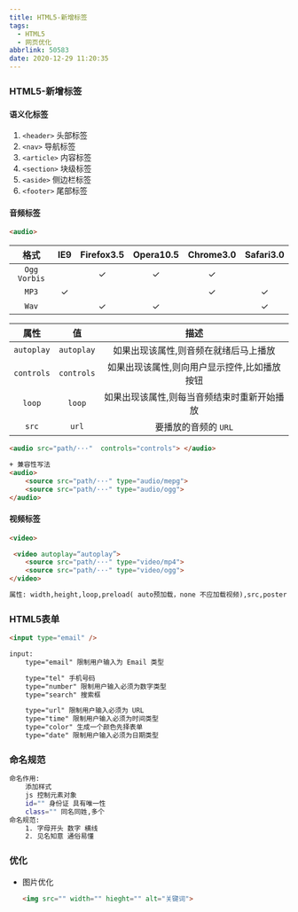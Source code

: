 ```yaml
---
title: HTML5-新增标签
tags:
  - HTML5
  - 网页优化
abbrlink: 50583
date: 2020-12-29 11:20:35
---
```


###   HTML5-新增标签

####  语义化标签

1. `<header>` 头部标签
2. `<nav>` 导航标签
3. `<article>`  内容标签
4. `<section>` 块级标签
5.  `<aside>` 侧边栏标签
6.  `<footer>` 尾部标签

####  音频标签

```html
<audio>
```

|     格式     | IE9  | Firefox3.5 | Opera10.5 | Chrome3.0 | Safari3.0 |
| :----------: | :--: | :--------: | :-------: | :-------: | :-------: |
| `Ogg Vorbis` |      |     ✓      |     ✓     |     ✓     |           |
|    `MP3`     |  ✓   |            |           |     ✓     |     ✓     |
|    `Wav`     |      |     ✓      |     ✓     |           |     ✓     |

|    属性    |     值     |                     描述                     |
| :--------: | :--------: | :------------------------------------------: |
| `autoplay` | `autoplay` |    如果出现该属性,则音频在就绪后马上播放     |
| `controls` | `controls` | 如果出现该属性,则向用户显示控件,比如播放按钮 |
|   `loop`   |   `loop`   | 如果出现该属性,则每当音频结束时重新开始播放  |
|   `src`    |   `url`    |             要播放的音频的 `URL`             |

```html
<audio src="path/···"  controls="controls"> </audio>

+ 兼容性写法
<audio>
    <source src="path/···" type="audio/mepg">
    <source src="path/···" type="audio/ogg">
</audio>
```

####  视频标签

```html
<video>
```

```html
 <video autoplay=“autoplay”>
	<source src="path/···" type="video/mp4">
    <source src="path/···" type="video/ogg">
</video>

属性: width,height,loop,preload( auto预加载，none 不应加载视频),src,poster
```

###  HTML5表单

```html
<input type="email" />

input: 
    type="email" 限制用户输入为 Email 类型

    type="tel" 手机号码
    type="number" 限制用户输入必须为数字类型
    type="search" 搜索框

    type="url" 限制用户输入必须为 URL
    type="time" 限制用户输入必须为时间类型
	type="color" 生成一个颜色先择表单
	type="date" 限制用户输入必须为日期类型
```

###  命名规范

```bash
命名作用:
	添加样式
	js 控制元素对象
	id="" 身份证 具有唯一性
	class="" 同名同姓,多个
命名规范:
	1. 字母开头 数字 横线
	2. 见名知意 通俗易懂
```

###  优化

+ 图片优化

  ```html
  <img src="" width="" hieght="" alt="关键词">
  ```

